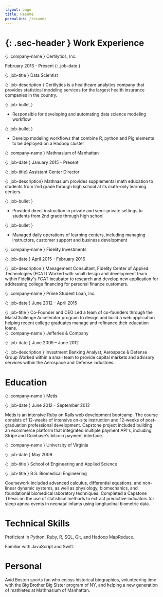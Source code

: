 ```yaml
---
layout: page
title: Resume
permalink: /resume/
---
```


{: .sec-header }
Work Experience
===============

<div class="job" markdown="1">
  <div class="company-date" markdown="1">

{: .company-name }
Certilytics, Inc.

February 2016 - Present
{: .job-date }

  </div>

  {: .job-title }
  Data Scientist

  {: .job-description }
  Certilytics is a healthcare analytics company that provides statistical modeling services for the largest health insurance companies in the country.

  {: .job-bullet }
  - Responsible for developing and automating data science modeling workflow

  {: .job-bullet }
  - Develop modeling workflows that combine R, python and Pig elements to be deployed on a Hadoop cluster
</div>


<div class="job" markdown="1">
<div class="company-date" markdown="1">

{: .company-name }
  Mathnasium of Manhattan

{: .job-date }
January 2015 - Present

</div>

{: .job-title}
  Assistant Center Director

{: .job-description}
  Mathnasium provides supplemental math education to students from 2nd grade through high school at its math-only learning centers.

{: .job-bullet }
  - Provided direct instruction in private and semi-private settings to students from 2nd grade through high school

{: .job-bullet }
  - Managed daily operations of learning centers, including managing instructors, customer support and business development
</div>

<div class="job" markdown="1">
<div class="company-date" markdown="1">
{: .company-name }
  Fidelity Investments

{: .job-date }
April 2015 – February 2016
</div>

{: .job-description }
  Management Consultant, Fidelity Center of Applied Technologies (FCAT)
  Worked with small design and development team within Fidelity's FCAT incubator
  to research and develop new application for addressing college financing for
  personal finance customers.
</div>

<div class="job" markdown="1">
<div class="company-date" markdown="1">

{: .company-name }
  Prime Student Loan, Inc.

{: .job-date }
June 2012 – April 2015
</div>
{: .job-title }
  Co-Founder and CEO
  Led a team of co-founders through the MassChallenge Accelerator program to
  design and build a web application helping recent college graduates manage and
  refinance their education loans.
</div>

<div class="job" markdown="1">
<div class="company-date" markdown="1">
{: .company-name }
  Jefferies & Company

{: .job-date }
June 2009 – June 2012
</div>
{: .job-description }
  Investment Banking Analyst, Aerospace & Defense Group
  Worked within a small team to provide capital markets and advisory services
  within the Aerospace and Defense industries.
</div>

Education
=========

<div class="job" markdown="1">
<div class="company-date" markdown="1">

{: .company-name }
Metis

{: .job-date }
June 2012 - September 2012

</div>
Metis is an intensive Ruby on Rails web development bootcamp. The course
consists of 12-weeks of intensive on-site instruction and 12-weeks of
post-graduation professional development. Capstone project included building an
ecommerce platform that integrated multiple payment API's, including Stripe and
Coinbase's bitcoin payment interface.
</div>

<div class="job" markdown="1">
<div class="company-date" markdown="1">

{: .company-name }
University of Virginia

{: .job-date }
May 2009
</div>

{: .job-title }
School of Engineering and Applied Science

{: .job-title }
B.S. Biomedical Engineering

Coursework included advanced calculus, differential equations, and non-linear
dynamic systems, as well as physiology, biomechanics, and foundational
biomedical laboratory techniques.  Completed a Capstone Thesis on the use of
statistical methods to extract predictive indicators for sleep apnea events in
neonatal infants using longitudinal biometric data.
</div>

Technical Skills
===============
Proficient in Python, Ruby, R, SQL, Git, and Hadoop MapReduce.

Familiar with JavaScript and Swift.

Personal
========
Avid Boston sports fan who enjoys historical biographies, volunteering time with
the Big Brother Big Sister program of NY, and helping a new generation of
mathletes at Mathnasium of Manhattan.
